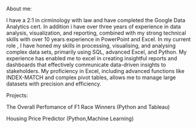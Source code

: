 
About me:

I have a 2:1 in cirminology with law and have completed the Google Data Analytics cert. In addition i have over three years of experience in data analysis, visualization, and reporting, combined with my strong technical skills with over 10 years experience in PowerPoint and Excel.
In my current role , I have honed my skills in processing, visualising, and analysing complex data sets, primarily using SQL, advanced Excel, and Python. My experience has enabled me to excel in creating insightful reports and dashboards that effectively communicate data-driven insights to stakeholders. My proficiency in Excel, including advanced functions like INDEX-MATCH and complex pivot tables, allows me to manage large datasets with precision and efficiency.

Projects:

The Overall Perfomance of F1 Race Winners (Python and Tableau)

Housing Price Predictor (Python,Machine Learning)


